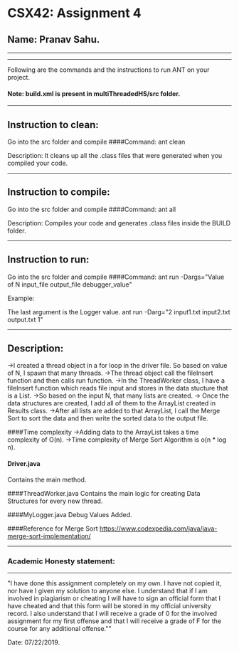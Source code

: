 # CSX42: Assignment 4
## Name: Pranav Sahu.

-----------------------------------------------------------------------
-----------------------------------------------------------------------


Following are the commands and the instructions to run ANT on your project.
#### Note: build.xml is present in multiThreadedHS/src folder.

-----------------------------------------------------------------------
## Instruction to clean:
Go into the src folder and compile
####Command: ant clean

Description: It cleans up all the .class files that were generated when you
compiled your code.

-----------------------------------------------------------------------
## Instruction to compile:
Go into the src folder and compile
####Command: ant all

Description: Compiles your code and generates .class files inside the BUILD folder.

-----------------------------------------------------------------------
## Instruction to run:
Go into the src folder and compile
####Command: 
ant run -Dargs="Value of N input_file output_file debugger_value"

Example:

The last argument is the Logger value. 
ant run -Darg="2 input1.txt input2.txt output.txt 1"



-----------------------------------------------------------------------
## Description:
->I created a thread object in a for loop in the driver file. So based on value of N, I spawn that many threads.
->The thread object call the fileInsert function and then calls run function.
->In the ThreadWorker class, I have a fileInsert function  which reads file input and stores in the data stucture that is 
a List. 
->So based on the input N, that many lists are created. 
-> Once the data structures are created, I add all of them to the ArrayList created in Results class. 
->After all lists are added to that ArrayList, I call the Merge Sort to sort the data and then write the sorted data to the output file.  

####Time complexity
->Adding data to the ArrayList takes a time complexity of O(n).
->Time complexity of Merge Sort Algorithm is o(n * log n).

#### Driver.java
Contains the main method.

####ThreadWorker.java
Contains the main logic for creating Data Structures for every new thread. 

####MyLogger.java
Debug Values Added.

####Reference for Merge Sort
https://www.codexpedia.com/java/java-merge-sort-implementation/


-----------------------------------------------------------------------
### Academic Honesty statement:
-----------------------------------------------------------------------

"I have done this assignment completely on my own. I have not copied
it, nor have I given my solution to anyone else. I understand that if
I am involved in plagiarism or cheating I will have to sign an
official form that I have cheated and that this form will be stored in
my official university record. I also understand that I will receive a
grade of 0 for the involved assignment for my first offense and that I
will receive a grade of F for the course for any additional
offense.""

Date: 07/22/2019.


